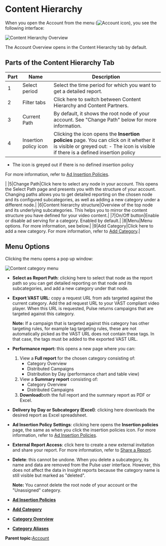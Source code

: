 # Content Hierarchy

When you open the Account from the menu \(![Account icon](../../image/pulse_account_icon.png)\), you see the following interface:

![Content Hierarchy Overview](../../image/pulse_account_content_hierarchy_tab_overview.png)

The Account Overview opens in the Content Hierarchy tab by default.

## Parts of the Content Hierarchy Tab

|Part|Name|Description|
|----|----|-----------|
|1|Select period|Select the time period for which you want to get a detailed report.|
|2|Filter tabs|Click here to switch between Content Hierarchy and Content Partners.|
|3|Current Path|By default, it shows the root node of your account. See "Change Path" below for more information.|
|4|Insertion policy icon|Clicking the icon opens the **Insertion policies** page. You can click on it whether it is visible or greyed out: -   The icon is visible if there is a defined insertion policy
-   The icon is greyed out if there is no defined insertion policy

For more information, refer to [Ad Insertion Policies](ad_insertion_policies.md).

|
|5|Change Path|Click here to select any node in your account. This opens the Select Path page and presents you with the structure of your account. Changing paths allows you to get detailed reporting on the chosen node and its configured subcategories, as well as adding a new category under a different node.|
|6|Content hierarchy structure|Overview of the top node and its underlying subcategories. This helps you to mirror the content structure you have defined for your video content.|
|7|On/Off button|Enable or disable ad serving for a category. Enabled by default.|
|8|Menu|Menu options. For more information, see below.|
|9|Add Category|Click here to add a new category. For more information, refer to [Add Category](add_category.md#).|

## Menu Options

Clicking the menu opens a pop up window:

![Content category menu](../../image/pulse_account_content_category_menu.png)

-   **Select as Report Path**: clicking here to select that node as the report path so you can get detailed reporting on that node and its subcategories, and add a new category under that node.
-   **Export VAST URL**: copy a request URL from ads targeted against the current category. Add the ad request URL to your VAST compliant video player. When this URL is requested, Pulse returns campaigns that are targeted against this category.

    **Note:** If a campaign that is targeted against this category has other targeting rules, for example tag targeting rules, these are not automatically picked as the VAST URL does not contain these tags. In that case, the tags must be added to the exported VAST URL.

-   **Performance report:** this opens a new page where you can:
    1.  View a **Full report** for the chosen category consisting of:
        -   Category Overview
        -   Distributed Campaigns
        -   Distribution by Day \(performance chart and table view\)
    2.  View a **Summary report** consisting of:
        -   Category Overview
        -   Distributed Campaigns
    3.  **Download**both the full report and the summary report as PDF or Excel.
-   **Delivery by Day or Subcategory \(Excel\)**: clicking here downloads the desired report as Excel spreadsheet.
-   **Ad Insertion Policy Settings**: clicking here opens the **Insertion policies** page, the same as when you click the insertion policies icon. For more information, refer to [Ad Insertion Policies](ad_insertion_policies.md).
-   **External Report Access**: click here to create a new external invitation and share your report. For more information, refer to [Share a Report](insight_share_a_report.md#).
-   **Delete**: this cannot be undone. When you delete a subcategory, its name and data are removed from the Pulse user interface. However, this does not affect the data in Insight reports because the category name is still visible but marked as "deleted".

    **Note:** You cannot delete the root node of your account or the "Unassigned" category.


-   **[Ad Insertion Policies](../../../oadtech/ad_serving/ug/ad_insertion_policies.md)**  

-   **[Add Category](../../../oadtech/ad_serving/ug/add_category.md)**  

-   **[Category Overview](../../../oadtech/ad_serving/ug/category_overview.md)**  

-   **[Category Aliases](../../../oadtech/ad_serving/ug/category_aliases.md)**  


**Parent topic:**[Account](../../../oadtech/ad_serving/ug/account.md)

